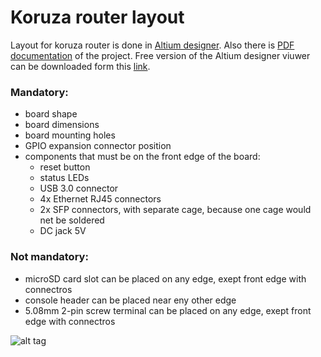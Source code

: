 # Koruza router layout

Layout for koruza router is done in [Altium designer][altium_link]. Also there is [PDF documentation][pdf_docs_link] of the project. 
Free version of the Altium designer viuwer can be downloaded form this [link][altium_download].

### Mandatory:
* board shape
* board dimensions
* board mounting holes
* GPIO expansion connector position
* components that must be on the front edge of the board:
  * reset button
  * status LEDs
  * USB 3.0 connector
  * 4x Ethernet RJ45 connectors
  * 2x SFP connectors, with separate cage, because one cage would net be soldered
  * DC jack 5V
  
  
### Not mandatory:
* microSD card slot can be placed on any edge, exept front edge with connectros
* console header can be placed near eny other edge
* 5.08mm 2-pin screw terminal can be placed on any edge, exept front edge with connectros




![alt tag](https://github.com/IRNAS/KORUZA-router/blob/1G-router-requirements/PCB/koruza_router_PCB/pics/GPIO%20expansion%20connector%20pinout.png)


[altium_link]: http://www.altium.com/
[altium_download]: http://www.altium.com/altium-designer-viewer
[pdf_docs_link]: https://github.com/IRNAS/KORUZA-router/blob/1G-router-requirements/PCB/koruza_router_PCB/Project%20Outputs%20for%20koruza_router_PCB/koruza_router.PDF



